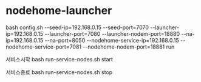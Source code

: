 # nodehome-launcher
bash config.sh --seed-ip=192.168.0.15 --seed-port=7070 --launcher-ip=192.168.0.15 --launcher-port=7080 --launcher-nodem-port=18880 --na-ip=192.168.0.15 --na-port=8050 --nodehome-service-ip=192.168.0.15 --nodehome-service-port=7081 --nodehome-nodem-port=18881 run

서비스시작
bash run-service-nodes.sh start 

서비스종료
bash run-service-nodes.sh stop
